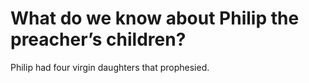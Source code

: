# What do we know about Philip the preacher’s children?

Philip had four virgin daughters that prophesied.
